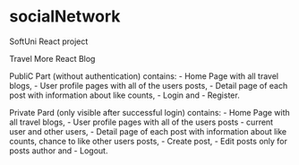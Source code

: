 # socialNetwork
SoftUni React project

Travel More React Blog

PubliC Part (without authentication) contains: 
    - Home Page with all travel blogs, 
    - User profile pages with all of the users posts,
    - Detail page of each post with information about like counts,
    - Login and
    - Register.

Private Pard (only visible after successful login) contains:
    - Home Page with all travel blogs, 
    - User profile pages with all of the users posts - current user and other users,
    - Detail page of each post with information about like counts, chance to like other users posts,
    - Create post,
    - Edit posts only for posts author and
    - Logout.
    